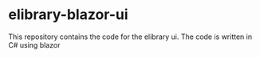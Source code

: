 # elibrary-blazor-ui
This repository contains the code for the elibrary ui. The code is written in C# using blazor
